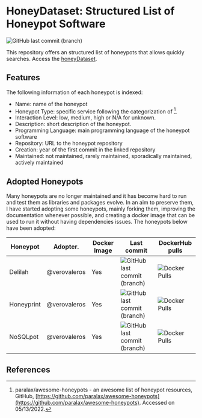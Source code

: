 # HoneyDataset: Structured List of Honeypot Software
![GitHub last commit (branch)](https://img.shields.io/github/last-commit/verovaleros/honeyDataset)

This repository offers an structured list of honeypots that allows quickly searches. Access the [honeyDataset](honeyDataset.csv).

## Features

The following information of each honeypot is indexed:

- Name: name of the honeypot
- Honeypot Type: specific service following the categorization of [^1].
- Interaction Level: low, medium, high or N/A for unknown.
- Description: short description of the honeypot.
- Programming Language: main programming language of the honeypot software
- Repository: URL to the honeypot repository
- Creation: year of the first commit in the linked repository 
- Maintained: not maintained, rarely maintained, sporadically maintained, actively maintained

## Adopted Honeypots

Many honeypots are no longer maintained and it has become hard to run and test them as libraries and packages evolve. In an aim to preserve them, I have started adopting some honeypots, mainly forking them, improving the documentation whenever possible, and creating a docker image that can be used to run it without having dependencies issues. The honeypots below have been adopted:

| Honeypot   | Adopter.     | Docker Image | Last commit | DockerHub pulls |
| ---------- | ------------ | ------------ | ----------- | --------------- |
| Delilah    | @verovaleros | Yes          | ![GitHub last commit (branch)](https://img.shields.io/github/last-commit/verovaleros/honeypot_delilah) | ![Docker Pulls](https://img.shields.io/docker/pulls/verovaleros/delilah?color=green) |
| Honeyprint | @verovaleros | Yes          | ![GitHub last commit (branch)](https://img.shields.io/github/last-commit/verovaleros/honeypot_honeyprint) | ![Docker Pulls](https://img.shields.io/docker/pulls/verovaleros/honeyprint?color=green) |
| NoSQLpot   | @verovaleros | Yes          | ![GitHub last commit (branch)](https://img.shields.io/github/last-commit/verovaleros/honeypot_nosqlpot) | ![Docker Pulls](https://img.shields.io/docker/pulls/verovaleros/nosqlpot?color=green)|

## References
[^1]: paralax/awesome-honeypots - an awesome list of honeypot resources, GitHub, [https://github.com/paralax/awesome-honeypots](https://github.com/paralax/awesome-honeypots). Accessed on 05/13/2022.
